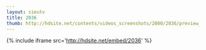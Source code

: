 ```yaml
---
layout: sieutv
title: 2036
thumb: http://hdsite.net/contents/videos_screenshots/2000/2036/preview_360p.mp4.jpg
---
```

{% include iframe src='http://hdsite.net/embed/2036' %}
 
